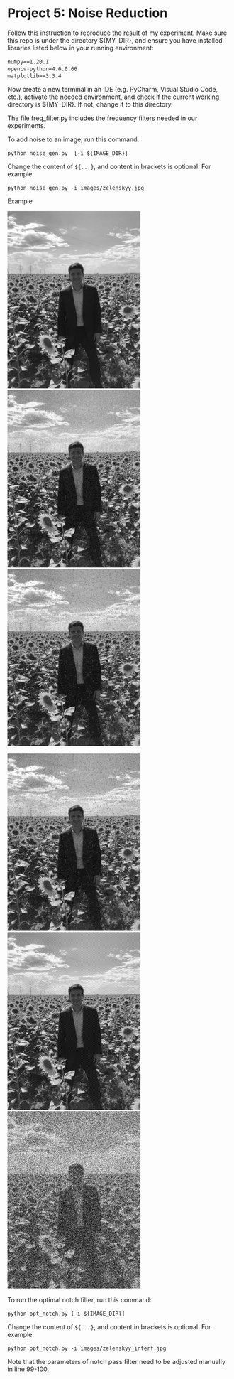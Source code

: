 # Project 5: Noise Reduction
Follow this instruction to reproduce the result of my experiment. Make sure this repo is under the directory ${MY_DIR}, and ensure you have installed libraries listed below in your running environment:

```
numpy==1.20.1
opencv-python=4.6.0.66
matplotlib==3.3.4
```

Now create a new terminal in an IDE (e.g. PyCharm, Visual Studio Code, etc.),
activate the needed environment,
and check if the current working directory is ${MY_DIR}. If not, change it to this directory.


The file freq_filter.py includes the frequency filters needed in our experiments.


To add noise to an image, run this command:

```
python noise_gen.py  [-i ${IMAGE_DIR}]
```

Change the content of ```${...}```, and content in brackets is optional. For example:

```
python noise_gen.py -i images/zelenskyy.jpg
```

Example
<p>
  <img src='images/zelenskyy.jpg' width='300'/><img src='images/zelenskyy_gn.jpg' width='300'/><img src='images/zelenskyy_pn.jpg' width='300'/>
</p>
<p>
  <img src='images/zelenskyy_pn.jpg' width='300'/><img src='images/zelenskyy_prd.jpg' width='300'/><img src='images/zelenskyy_wn_1e+05.jpg' width='300'/>
</p>


To run the optimal notch filter, run this command:

```
python opt_notch.py [-i ${IMAGE_DIR}]
```

Change the content of ```${...}```, and content in brackets is optional. For example:

```
python opt_notch.py -i images/zelenskyy_interf.jpg
```

Note that the parameters of notch pass filter need to be adjusted manually in line 99-100.

